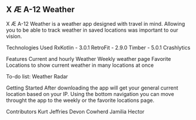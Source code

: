 X Æ A-12 Weather
------------------------------
X Æ A-12 Weather is a weather app designed with travel in mind. Allowing you to be able to track weather in saved
locations was important to our vision.

Technologies Used
RxKotlin - 3.0.1
RetroFit - 2.9.0
Timber - 5.0.1
Crashlytics

Features
Current and hourly Weather
Weekly weather page
Favorite Locations to show current weather in many locations at once

To-do list:
Weather Radar

Getting Started
After downloading the app will get your general current location based on your IP. Using the bottom navigation you can move throught the
app to the weekly or the favorite locations page.

Contributors
Kurt Jeffries
Devon Cowherd
Jamilia Hector
